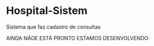 # Hospital-Sistem
Sistema que faz cadastro de consultas 


AINDA NÃOE ESTÁ PRONTO ESTAMOS DESENVOLVENDO
